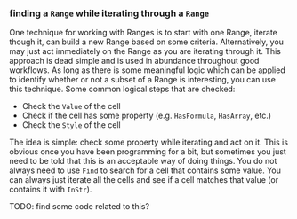 ### finding a `Range` while iterating through a `Range`

One technique for working with Ranges is to start with one Range, iterate though it, can build a new Range based on some criteria. Alternatively, you may just act immediately on the Range as you are iterating through it. This approach is dead simple and is used in abundance throughout good workflows. As long as there is some meaningful logic which can be applied to identify whether or not a subset of a Range is interesting, you can use this technique. Some common logical steps that are checked:

- Check the `Value` of the cell
- Check if the cell has some property (e.g. `HasFormula`, `HasArray`, etc.)
- Check the `Style` of the cell

The idea is simple: check some property while iterating and act on it. This is obvious once you have been programming for a bit, but sometimes you just need to be told that this is an acceptable way of doing things. You do not always need to use `Find` to search for a cell that contains some value. You can always just iterate all the cells and see if a cell matches that value (or contains it with `InStr`).

TODO: find some code related to this?
